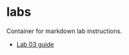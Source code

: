 # labs

Container for markdown lab instructions.

- [Lab 03 guide](https://ctec3905.github.io/labs/03-lab-guide.md)
